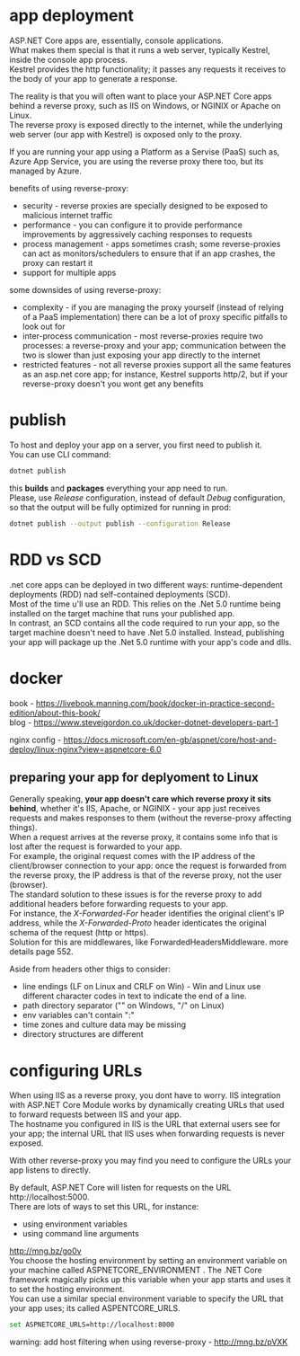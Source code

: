 # app deployment
ASP.NET Core apps are, essentially, console applications.  
What makes them special is that it runs a web server, typically Kestrel, inside the console app process.  
Kestrel provides the http functionality; it passes any requests it receives to the body of your app to generate a response.  

The reality is that you will often want to place your ASP.NET Core apps behind a reverse proxy, such as IIS on Windows, or NGINIX or Apache on Linux.  
The reverse proxy is exposed directly to the internet, while the underlying web server (our app with Kestrel) is oxposed only to the proxy.  

If you are running your app using a Platform as a Servise (PaaS) such as, Azure App Service, you are using the reverse proxy there too, but its managed by Azure.  

benefits of using reverse-proxy:
* security - reverse proxies are specially designed to be exposed to malicious internet traffic
* performance - you can configure it to provide performance improvements by aggressively caching responses to requests
* process management - apps sometimes crash; some reverse-proxies can act as monitors/schedulers to ensure that if an app crashes, the proxy can restart it
* support for multiple apps

some downsides of using reverse-proxy:
* complexity - if you are managing the proxy yourself (instead of relying of a PaaS implementation) there can be a lot of proxy specific pitfalls to look out for
* inter-process communication - most reverse-proxies require two processes: a reverse-proxy and your app; communication between the two is slower than just exposing your app directly to the internet
* restricted features - not all reverse proxies support all the same features as an asp.net core app; for instance, Kestrel supports http/2, but if your reverse-proxy doesn't you wont get any benefits

# publish
To host and deploy your app on a server, you first need to publish it.  
You can use CLI command:
```sh
dotnet publish 
```
this **builds** and **packages** everything your app need to run.  
Please, use _Release_ configuration, instead of default _Debug_ configuration, so that the output will be fully optimized for running in prod:
```sh
dotnet publish --output publish --configuration Release
```
# RDD vs SCD
.net core apps can be deployed in two different ways: runtime-dependent deployments (RDD) nad self-contained deployments (SCD).  
Most of the time u'll use an RDD. This relies on the .Net 5.0 runtime being installed on the target machine that runs your published app.  
In contrast, an SCD contains all the code required to run your app, so the target machine doesn't need to have .Net 5.0 installed. Instead, publishing your app will package up the .Net 5.0 runtime with your app's code and dlls.

# docker
book - https://livebook.manning.com/book/docker-in-practice-second-edition/about-this-book/  
blog - https://www.stevejgordon.co.uk/docker-dotnet-developers-part-1  

nginx config - https://docs.microsoft.com/en-gb/aspnet/core/host-and-deploy/linux-nginx?view=aspnetcore-6.0  
## preparing your app for deplyoment to Linux
Generally speaking, **your app doesn't care which reverse proxy it sits behind**, whether it's IIS, Apache, or NGINIX - your app just receives requests and makes responses to them (without the reverse-proxy affecting things).  
When a request arrives at the reverse proxy, it contains some info that is lost after the request is forwarded  to your app.  
For example, the original request comes with the IP address of the client/browser connection to your app: once the request is forwarded from the reverse proxy, the IP address is that of the reverse proxy, not the user (browser).  
The standard solution to these issues is for the reverse proxy to add additional headers before forwarding requests to your app.  
For instance, the _X-Forwarded-For_ header identifies the original client's IP address, while the _X-Forwarded-Proto_ header identicates the original schema of the request (http or https).  
Solution for this are middlewares, like ForwardedHeadersMiddleware. more details page 552.  

Aside from headers other thigs to consider:
* line endings (LF on Linux and CRLF on Win) - Win and Linux use different character codes in text to indicate the end of a line.
* path directory separator ("\" on Windows, "/" on Linux)
* env variables can't contain ":"
* time zones and culture data may be missing
* directory structures are different

# configuring URLs
When using IIS as a reverse proxy, you dont have to worry. IIS integration with ASP.NET Core Module works by dynamically creating URLs that used to forward requests between IIS and your app.  
The hostname you configured in IIS is the URL that external users see for your app; the internal URL that IIS uses when forwarding requests is never exposed.  

With other reverse-proxy you may find you need to configure the URLs your app listens to directly.  

By default, ASP.NET Core will listen for requests on the URL http://localhost:5000.  
There are lots of ways to set this URL, for instance:
* using environment variables
* using command line arguments

http://mng.bz/go0v  
You choose the hosting environment by setting an environment variable on your machine called
ASPNETCORE_ENVIRONMENT . The .NET Core framework magically picks up this variable when your app starts and uses it to set the hosting environment.  
You can use a similar special environment variable to specify the URL that your app uses; its called ASPENTCORE_URLS.
```sh
set ASPNETCORE_URLS=http://localhost:8000
```
warning: add host filtering when using reverse-proxy - http://mng.bz/pVXK

